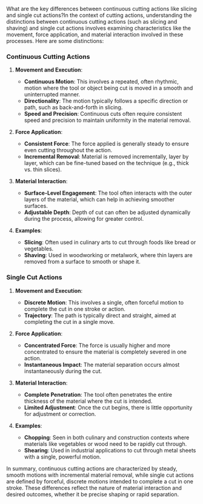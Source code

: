 What are the key differences between continuous cutting actions like slicing and single cut actions?In the context of cutting actions, understanding the distinctions between continuous cutting actions (such as slicing and shaving) and single cut actions involves examining characteristics like the movement, force application, and material interaction involved in these processes. Here are some distinctions:

### Continuous Cutting Actions
1. **Movement and Execution**:
   - **Continuous Motion**: This involves a repeated, often rhythmic, motion where the tool or object being cut is moved in a smooth and uninterrupted manner.
   - **Directionality**: The motion typically follows a specific direction or path, such as back-and-forth in slicing.
   - **Speed and Precision**: Continuous cuts often require consistent speed and precision to maintain uniformity in the material removal.

2. **Force Application**:
   - **Consistent Force**: The force applied is generally steady to ensure even cutting throughout the action.
   - **Incremental Removal**: Material is removed incrementally, layer by layer, which can be fine-tuned based on the technique (e.g., thick vs. thin slices).

3. **Material Interaction**:
   - **Surface-Level Engagement**: The tool often interacts with the outer layers of the material, which can help in achieving smoother surfaces.
   - **Adjustable Depth**: Depth of cut can often be adjusted dynamically during the process, allowing for greater control.

4. **Examples**:
   - **Slicing**: Often used in culinary arts to cut through foods like bread or vegetables.
   - **Shaving**: Used in woodworking or metalwork, where thin layers are removed from a surface to smooth or shape it.

### Single Cut Actions
1. **Movement and Execution**:
   - **Discrete Motion**: This involves a single, often forceful motion to complete the cut in one stroke or action.
   - **Trajectory**: The path is typically direct and straight, aimed at completing the cut in a single move.

2. **Force Application**:
   - **Concentrated Force**: The force is usually higher and more concentrated to ensure the material is completely severed in one action.
   - **Instantaneous Impact**: The material separation occurs almost instantaneously during the cut.

3. **Material Interaction**:
   - **Complete Penetration**: The tool often penetrates the entire thickness of the material where the cut is intended.
   - **Limited Adjustment**: Once the cut begins, there is little opportunity for adjustment or correction.

4. **Examples**:
   - **Chopping**: Seen in both culinary and construction contexts where materials like vegetables or wood need to be rapidly cut through.
   - **Shearing**: Used in industrial applications to cut through metal sheets with a single, powerful motion.

In summary, continuous cutting actions are characterized by steady, smooth motions with incremental material removal, while single cut actions are defined by forceful, discrete motions intended to complete a cut in one stroke. These differences reflect the nature of material interaction and desired outcomes, whether it be precise shaping or rapid separation.